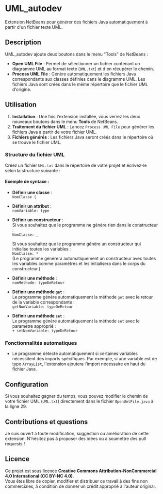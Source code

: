 # UML_autodev

Extension NetBeans pour générer des fichiers Java automatiquement à partir d'un fichier texte UML.

## Description

UML_autodev ajoute deux boutons dans le menu "Tools" de NetBeans :

- **Open UML File** : Permet de sélectionner un fichier contenant un diagramme UML au format texte (`UML.txt`) et d'en récupérer le chemin.
- **Process UML File** : Génère automatiquement les fichiers Java correspondants aux classes définies dans le diagramme UML. Les fichiers Java sont créés dans le même répertoire que le fichier UML d'origine.

## Utilisation

1. **Installation** : Une fois l'extension installée, vous verrez les deux nouveaux boutons dans le menu **Tools** de NetBeans.
2. **Traitement du fichier UML** : Lancez `Process UML File` pour générer les fichiers Java à partir de votre fichier UML.
3. **Fichiers générés** : Les fichiers Java seront créés dans le répertoire où se trouve le fichier UML.

### Structure du fichier UML

Créez un fichier `UML.txt` dans le répertoire de votre projet et écrivez-le selon la structure suivante :

#### Exemple de syntaxe :
- **Définir une classe** :  
  `NomClasse {`

- **Définir un attribut** :  
  `nomVariable: type`

- **Définir un constructeur** :  
  Si vous souhaitez que le programme ne génère rien dans le constructeur :  
  `NomClasse: _`  

  Si vous souhaitez que le programme génère un constructeur qui initialise toutes les variables :  
  `NomClasse: *`  
  (Le programme générera automatiquement un constructeur avec toutes les variables comme paramètres et les initialisera dans le corps du constructeur.)

- **Définir une méthode** :  
  `nomMethode: typeDeRetour`

- **Définir une méthode `get`** :  
  Le programme génère automatiquement la méthode `get` avec le retour de la variable correspondante :  
  `getNomVariable: typeDeRetour`

- **Définir une méthode `set`** :  
  Le programme génère automatiquement la méthode `set` avec le paramètre approprié :  
  `+ setNomVariable: typeDeRetour`

### Fonctionnalités automatiques

- Le programme détecte automatiquement si certaines variables nécessitent des imports spécifiques. Par exemple, si une variable est de type `ArrayList`, l'extension ajoutera l'import nécessaire en haut du fichier Java.

## Configuration

Si vous souhaitez gagner du temps, vous pouvez modifier le chemin de votre fichier UML (`UML.txt`) directement dans le fichier `OpenUmlFile.java` à la ligne 29.

## Contributions et questions

Je suis ouvert à toute modification, suggestion ou amélioration de cette extension. N'hésitez pas à proposer des idées ou à soumettre des pull requests !

## Licence

Ce projet est sous licence **Creative Commons Attribution-NonCommercial 4.0 International (CC BY-NC 4.0)**.  
Vous êtes libre de copier, modifier et distribuer ce travail à des fins non commerciales, à condition de donner un crédit approprié à l'auteur original.
